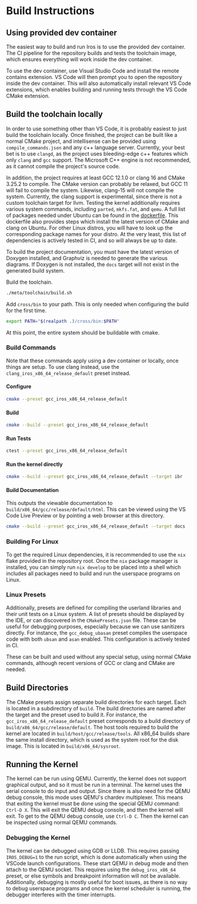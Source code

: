 # Build Instructions

## Using provided dev container

The easiest way to build and run Iros is to use the provided dev container. The CI pipeline for the repository builds
and tests the toolchain image, which ensures everything will work inside the dev container.

To use the dev container, use Visual Studio Code and install the remote contains extension. VS Code will then prompt you
to open the repository inside the dev container. This will also automatically install relevant VS Code extensions, which
enables building and running tests through the VS Code CMake extension.

## Build the toolchain locally

In order to use something other than VS Code, it is probably easiest to just build the toolchain locally. Once finished,
the project can be built like a normal CMake project, and intellisense can be provided using `compile_commands.json` and
any c++ language server. Currently, your best bet is to use `clangd`, as the project uses bleeding-edge c++ features
which only `clang` and `gcc` support. The Microsoft C++ engine is not recommended, as it cannot compile the project's
source code.

In addition, the project requires at least GCC 12.1.0 or clang 16 and CMake 3.25.2 to compile. The CMake version can
probably be relaxed, but GCC 11 will fail to compile the system. Likewise, clang-15 will not compile the system.
Currently, the clang support is experimental, since there is not a custom toolchain target for llvm. Testing the kernel
additionally requires various system commands, including `parted`, `mkfs.fat`, and `qemu`. A full list of packages
needed under Ubuntu can be found in the
[dockerfile](https://github.com/ColeTrammer/iros/tree/iris/meta/docker/Dockerfile). This dockerfile also provides steps
which install the latest version of CMake and clang on Ubuntu. For other Linux distros, you will have to look up the
corresponding package names for your distro. At the very least, this list of dependencies is actively tested in CI, and
so will always be up to date.

To build the project documentation, you must have the latest version of Doxygen installed, and Graphviz is needed to
generate the various diagrams. If Doxygen is not installed, the `docs` target will not exist in the generated build
system.

Build the toolchain.

```sh
./meta/toolchain/build.sh
```

Add `cross/bin` to your path. This is only needed when configuring the build for the first time.

```sh
export PATH="$(realpath .)/cross/bin:$PATH"
```

At this point, the entire system should be buildable with cmake.

### Build Commands

Note that these commands apply using a dev container or locally, once things are setup. To use clang instead, use the
`clang_iros_x86_64_release_default` preset instead.

#### Configure

```sh
cmake --preset gcc_iros_x86_64_release_default
```

#### Build

```sh
cmake --build --preset gcc_iros_x86_64_release_default
```

#### Run Tests

```sh
ctest --preset gcc_iros_x86_64_release_default
```

#### Run the kernel directly

```sh
cmake --build --preset gcc_iros_x86_64_release_default --target ibr
```

#### Build Documentation

This outputs the viewable documentation to `build/x86_64/gcc/release/default/html`. This can be viewed using the VS Code
Live Preview or by pointing a web browser at this directory.

```sh
cmake --build --preset gcc_iros_x86_64_release_default --target docs
```

### Building For Linux

To get the required Linux dependencies, it is recommended to use the `nix` flake provided in the repository root.
Once the `nix` package manager is installed, you can simply run `nix develop` to be placed into a shell which includes
all packages need to build and run the userspace programs on Linux.

### Linux Presets

Additionally, presets are defined for compiling the userland libraries and their unit tests on a Linux system. A list of
presets should be displayed by the IDE, or can discovered in the `CMakePresets.json` file. These can be useful for
debugging purposes, especially because we can use sanitizers directly. For instance, the `gcc_debug_ubasan` preset
compiles the userspace code with both `ubsan` and `asan` enabled. This configuration is actively tested in CI.

These can be built and used without any special setup, using normal CMake commands, although recent versions of GCC or
clang and CMake are needed.

## Build Directories

The CMake presets assign separate build directories for each target. Each is located in a subdirectory of `build`. The
build directories are named after the target and the preset used to build it. For instance, the
`gcc_iros_x86_64_release_default` preset corresponds to a build directory of `build/x86_64/gcc/release/default`. The
host tools required to build the kernel are located in `build/host/gcc/release/tools`. All x86_64 builds share the same
install directory, which is used as the system root for the disk image. This is located in `build/x86_64/sysroot`.

## Running the Kernel

The kernel can be run using QEMU. Currently, the kernel does not support graphical output, and so it must be run in a
terminal. The kernel uses the serial console to do input and output. Since there is also need for the QEMU debug
console, this mode uses QEMU's chardev multiplexer. This means that exiting the kernel must be done using the special
QEMU command: `Ctrl-D X`. This will exit the QEMU debug console, and then the kernel will exit. To get to the QEMU debug
console, use `Ctrl-D C`. Then the kernel can be inspected using normal QEMU commands.

### Debugging the Kernel

The kernel can be debugged using GDB or LLDB. This requires passing `IROS_DEBUG=1` to the run script, which is done
automatically when using the VSCode launch configurations. These start QEMU in debug mode and then attach to the QEMU
socket. This requires using the `debug_iros_x86_64` preset, or else symbols and breakpoint information will not be
available. Additionally, debugging is mostly useful for boot issues, as there is no way to debug userspace programs and
once the kernel scheduler is running, the debugger interferes with the timer interrupts.
